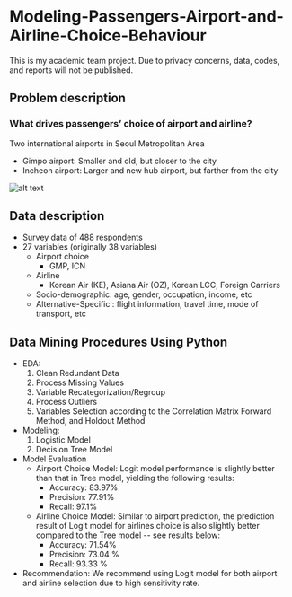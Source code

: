 # Modeling-Passengers-Airport-and-Airline-Choice-Behaviour
This is my academic team project. Due to privacy concerns, data, codes, and reports will not be published.

## Problem description
### What drives passengers’ choice of airport and airline?
Two international airports in Seoul Metropolitan Area
- Gimpo airport: Smaller and old, but closer to the city 
- Incheon airport: Larger and new hub airport, but farther from the city 

![alt text](https://github.com/TrucAPhan/Modeling-Passengers-Airport-and-Airline-Choice-Behaviour/blob/3b4308ccfe23ca415c260640bf1f4434461fbd7f/Korea%20Airports.png)

## Data description
- Survey data of 488 respondents
- 27 variables (originally 38 variables)
  - Airport choice
    - GMP, ICN
  - Airline
    - Korean Air (KE), Asiana Air (OZ), Korean LCC, Foreign Carriers
  - Socio-demographic: age, gender, occupation, income, etc
  - Alternative-Specific : flight information, travel time, mode of transport, etc

## Data Mining Procedures Using Python 
- EDA:
  1. Clean Redundant Data
  2. Process Missing Values
  3. Variable Recategorization/Regroup
  4. Process Outliers
  5. Variables Selection according to the Correlation Matrix Forward Method, and Holdout Method
- Modeling:
  1. Logistic Model
  2. Decision Tree Model
- Model Evaluation
  - Airport Choice Model: Logit model performance is slightly better than that in Tree model, yielding the following results:
    - Accuracy: 83.97%
    - Precision: 77.91%
    - Recall: 97.1%
  - Airline Choice Model: Similar to airport prediction, the prediction result of Logit model for airlines choice is also slightly better compared to the Tree model -- see results below:
    - Accuracy: 71.54%  
    - Precision: 73.04 % 
    - Recall: 93.33 % 
- Recommendation: We recommend using Logit model for both airport and airline selection due to high sensitivity rate.


